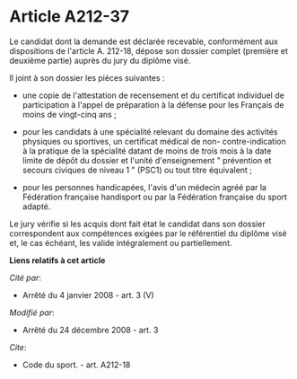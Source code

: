 # Article A212-37

Le candidat dont la demande est déclarée recevable, conformément aux dispositions de l'article A. 212-18, dépose son dossier
complet (première et deuxième partie) auprès du jury du diplôme visé. 

Il joint à son dossier les pièces suivantes :

- une copie de l'attestation de recensement et du certificat individuel de participation à l'appel de préparation à la
défense pour les Français de moins de vingt-cinq ans ;

- pour les candidats à une spécialité relevant du domaine des activités physiques ou sportives, un certificat médical de non-
contre-indication à la pratique de la spécialité datant de moins de trois mois à la date limite de dépôt du dossier et
l'unité d'enseignement " prévention et secours civiques de niveau 1 " (PSC1) ou tout titre équivalent ;

- pour les personnes handicapées, l'avis d'un médecin agréé par la Fédération française handisport ou par la Fédération
française du sport adapté. 

Le jury vérifie si les acquis dont fait état le candidat dans son dossier correspondent aux compétences exigées par le
référentiel du diplôme visé et, le cas échéant, les valide intégralement ou partiellement.

**Liens relatifs à cet article**

_Cité par_:

  - Arrêté du 4 janvier 2008 - art. 3 (V)

_Modifié par_:

  - Arrêté du 24 décembre 2008 - art. 3

_Cite_:

  - Code du sport. - art. A212-18
